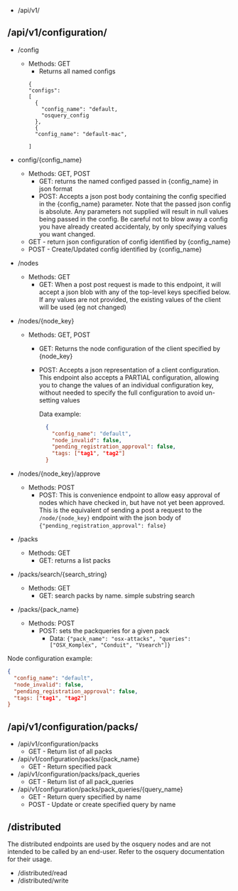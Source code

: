 * /api/v1/
## /api/v1/configuration/

* /config
  * Methods: GET
    * Returns all named configs
    ```
    {
    "configs":
    [
      {
        "config_name": "default,
        "osquery_config
      },
      {
      "config_name": "default-mac",

    ]
    ```
* config/{config_name}
  * Methods: GET, POST
    * GET: returns the named configed passed in {config_name} in json format
    * POST: Accepts a json post body containing the config specified in the {config_name} parameter.  Note that the passed json config is absolute.  Any parameters not supplied will result in null values being passed in the config.  Be careful not to blow away a config you have already created accidentaly, by only specifying values you want changed.
  * GET - return json configuration of config identified by {config_name}
  * POST - Create/Updated config identified by {config_name}

* /nodes
  * Methods: GET
    * GET: When a post post request is made to this endpoint, it will accept a json blob
with any of the top-level keys specified below.  If any values are not provided,
the existing values of the client will be used (eg not changed)

* /nodes/{node_key}
  * Methods: GET, POST
    * GET: Returns the node configuration of the client specified by {node_key}
    * POST: Accepts a json representation of a client configuration.  This endpoint also accepts a PARTIAL configuration, allowing you to change the values of an individual configuration key, without needed to specify the full configuration to avoid un-setting values


      Data example:
      ```json
        {
          "config_name": "default",
          "node_invalid": false,
          "pending_registration_approval": false,
          "tags: ["tag1", "tag2"]
        }
        ```


* /nodes/{node_key}/approve
  * Methods:  POST
    * POST: This is convenience endpoint to allow easy approval of nodes which have checked in, but have not yet been approved.  This is the equivalent of sending a post a request to the `/node/{node_key}` endpoint with the json body of `{"pending_registration_approval": false}`

* /packs
  * Methods: GET
    * GET: returns a list packs
* /packs/search/{search_string}
  * Methods: GET
    * GET: search packs by name.  simple substring search
* /packs/{pack_name}
  * Methods: POST
    * POST: sets the packqueries for a given pack
      * Data: ```{"pack_name": "osx-attacks", "queries": ["OSX_Komplex", "Conduit", "Vsearch"]}```


Node configuration example:
```json
{
  "config_name": "default",
  "node_invalid": false,
  "pending_registration_approval": false,
  "tags: ["tag1", "tag2"]
}
```



## /api/v1/configuration/packs/

* /api/v1/configuration/packs
  * GET - Return list of all packs
* /api/v1/configuration/packs/{pack_name}
  * GET - Return specified pack
* /api/v1/configuration/packs/pack_queries
  * GET - Return list of all pack_queries
* /api/v1/configuration/packs/pack_queries/{query_name}
  * GET - Return query specified by name
  * POST - Update or create specified query by name

## /distributed
The distributed endpoints are used by the osquery nodes and are not intended to be called
by an end-user.  Refer to the osquery documentation for their usage.
* /distributed/read
* /distributed/write


